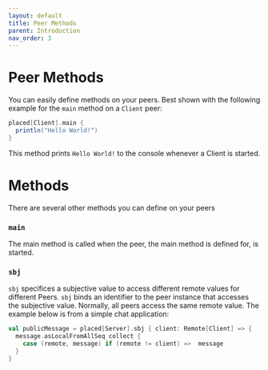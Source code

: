 ```yaml
---
layout: default
title: Peer Methods
parent: Introduction
nav_order: 3
---
```


# Peer Methods

You can easily define methods on your peers. Best shown with the following example for the `main` method on a `Client` peer:

```scala
placed[Client].main {
  println("Hello World!")
}
```

This method prints `Hello World!` to the console whenever a Client is started.

# Methods

There are several other methods you can define on your peers

### `main`

The main method is called when the peer, the main method is defined for, is started.

### `sbj`

`sbj` specifices a subjective value to access different remote values for different Peers. `sbj` binds an identifier to the peer instance that accesses the subjective value. Normally, all peers access the same remote value.
The example below is from a simple chat application:

```scala
val publicMessage = placed[Server].sbj { client: Remote[Client] => {
  message.asLocalFromAllSeq collect {
    case (remote, message) if (remote != client) =>  message
  }
}
```
